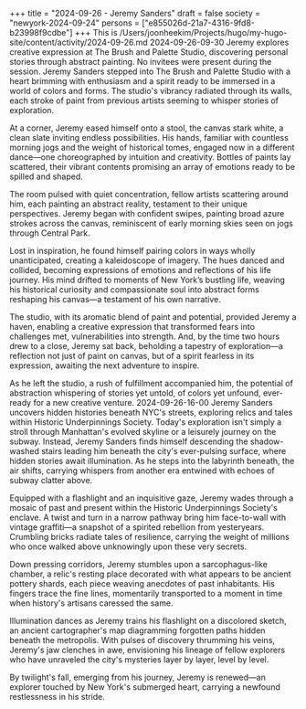 +++
title = "2024-09-26 - Jeremy Sanders"
draft = false
society = "newyork-2024-09-24"
persons = ["e855026d-21a7-4316-9fd8-b23998f9cdbe"]
+++
This is /Users/joonheekim/Projects/hugo/my-hugo-site/content/activity/2024-09-26.md
2024-09-26-09-30
Jeremy explores creative expression at The Brush and Palette Studio, discovering personal stories through abstract painting. No invitees were present during the session.
Jeremy Sanders stepped into The Brush and Palette Studio with a heart brimming with enthusiasm and a spirit ready to be immersed in a world of colors and forms. The studio's vibrancy radiated through its walls, each stroke of paint from previous artists seeming to whisper stories of exploration.

At a corner, Jeremy eased himself onto a stool, the canvas stark white, a clean slate inviting endless possibilities. His hands, familiar with countless morning jogs and the weight of historical tomes, engaged now in a different dance—one choreographed by intuition and creativity. Bottles of paints lay scattered, their vibrant contents promising an array of emotions ready to be spilled and shaped.

The room pulsed with quiet concentration, fellow artists scattering around him, each painting an abstract reality, testament to their unique perspectives. Jeremy began with confident swipes, painting broad azure strokes across the canvas, reminiscent of early morning skies seen on jogs through Central Park.

Lost in inspiration, he found himself pairing colors in ways wholly unanticipated, creating a kaleidoscope of imagery. The hues danced and collided, becoming expressions of emotions and reflections of his life journey. His mind drifted to moments of New York’s bustling life, weaving his historical curiosity and compassionate soul into abstract forms reshaping his canvas—a testament of his own narrative.

The studio, with its aromatic blend of paint and potential, provided Jeremy a haven, enabling a creative expression that transformed fears into challenges met, vulnerabilities into strength. And, by the time two hours drew to a close, Jeremy sat back, beholding a tapestry of exploration—a reflection not just of paint on canvas, but of a spirit fearless in its expression, awaiting the next adventure to inspire.

As he left the studio, a rush of fulfillment accompanied him, the potential of abstraction whispering of stories yet untold, of colors yet unfound, ever-ready for a new creative venture.
2024-09-26-16-00
Jeremy Sanders uncovers hidden histories beneath NYC's streets, exploring relics and tales within Historic Underpinnings Society.
Today's exploration isn't simply a stroll through Manhattan's evolved skyline or a leisurely journey on the subway. Instead, Jeremy Sanders finds himself descending the shadow-washed stairs leading him beneath the city's ever-pulsing surface, where hidden stories await illumination. As he steps into the labyrinth beneath, the air shifts, carrying whispers from another era entwined with echoes of subway clatter above. 

Equipped with a flashlight and an inquisitive gaze, Jeremy wades through a mosaic of past and present within the Historic Underpinnings Society's enclave. A twist and turn in a narrow pathway bring him face-to-wall with vintage graffiti—a snapshot of a spirited rebellion from yesteryears. Crumbling bricks radiate tales of resilience, carrying the weight of millions who once walked above unknowingly upon these very secrets.

Down pressing corridors, Jeremy stumbles upon a sarcophagus-like chamber, a relic's resting place decorated with what appears to be ancient pottery shards, each piece weaving anecdotes of past inhabitants. His fingers trace the fine lines, momentarily transported to a moment in time when history's artisans caressed the same.

Illumination dances as Jeremy trains his flashlight on a discolored sketch, an ancient cartographer's map diagramming forgotten paths hidden beneath the metropolis. With pulses of discovery thrumming his veins, Jeremy's jaw clenches in awe, envisioning his lineage of fellow explorers who have unraveled the city's mysteries layer by layer, level by level.

By twilight's fall, emerging from his journey, Jeremy is renewed—an explorer touched by New York's submerged heart, carrying a newfound restlessness in his stride.
